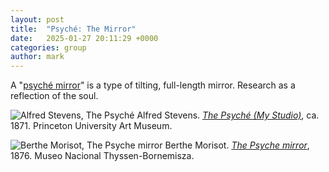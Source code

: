 ```yaml
---
layout: post
title:  "Psyché: The Mirror"
date:   2025-01-27 20:11:29 +0000
categories: group
author: mark
---
```


A "[psyché mirror](https://en.wikipedia.org/wiki/Cheval_mirror)" is a type of tilting, full-length mirror. Research as a reflection of the soul.

![Alfred Stevens, The Psyché](https://puam-loris.aws.princeton.edu/loris/2012-76.jp2/full/!1024,1024/0/default.jpg)
Alfred Stevens. *[The Psyché (My Studio)](https://artmuseum.princeton.edu/collections/objects/65164)*, ca. 1871. Princeton University Art Museum.

![Berthe Morisot, The Psyche mirror](https://www.museothyssen.org/sites/default/files/styles/full_resolution/public/imagen/obras/1977.87_espejo-psique.jpg)
Berthe Morisot. *[The Psyche mirror](https://www.museothyssen.org/en/collection/artists/morisot-berthe/psyche-mirror)*, 1876. Museo Nacional Thyssen-Bornemisza.
